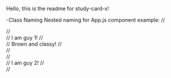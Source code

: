 Hello, this is the readme for study-card-x!

-Class Naming
Nested naming for App.js component example:
//<div className='App__Container'>
//   <div className='Container__Guy-1'>
//    I am guy 1!
//        <div className='Guy-1__Hat'>
//        Brown and classy!
//        </div>
//    </div>
//    <div className='Container__Guy-2'>
//      I am guy 2!
//    </div>
//</div>
